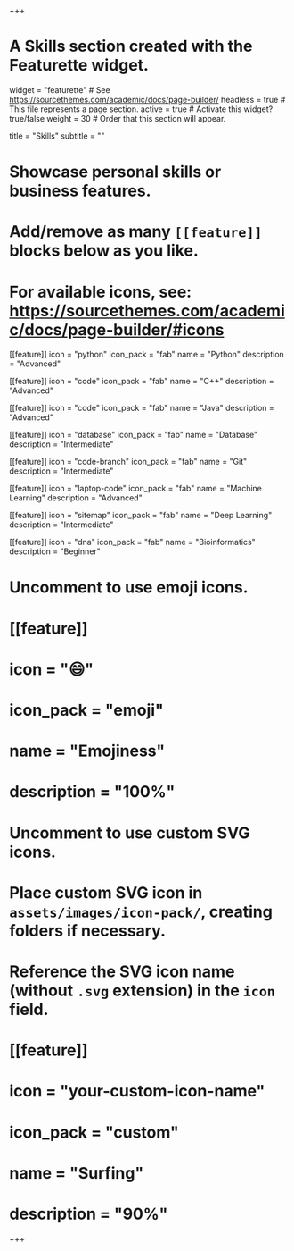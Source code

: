 +++
# A Skills section created with the Featurette widget.
widget = "featurette"  # See https://sourcethemes.com/academic/docs/page-builder/
headless = true  # This file represents a page section.
active = true  # Activate this widget? true/false
weight = 30  # Order that this section will appear.

title = "Skills"
subtitle = ""

# Showcase personal skills or business features.
#
# Add/remove as many `[[feature]]` blocks below as you like.
#
# For available icons, see: https://sourcethemes.com/academic/docs/page-builder/#icons

[[feature]]
  icon = "python"
  icon_pack = "fab"
  name = "Python"
  description = "Advanced"

[[feature]]
    icon = "code"
    icon_pack = "fab"
    name = "C++"
    description = "Advanced"

[[feature]]
    icon = "code"
    icon_pack = "fab"
    name = "Java"
    description = "Advanced"

[[feature]]
  icon = "database"
  icon_pack = "fab"
  name = "Database"
  description = "Intermediate"

[[feature]]
    icon = "code-branch"
    icon_pack = "fab"
    name = "Git"
    description = "Intermediate"

[[feature]]
  icon = "laptop-code"
  icon_pack = "fab"
  name = "Machine Learning"
  description = "Advanced"

[[feature]]
  icon = "sitemap"
  icon_pack = "fab"
  name = "Deep Learning"
  description = "Intermediate"

[[feature]]
    icon = "dna"
    icon_pack = "fab"
    name = "Bioinformatics"
    description = "Beginner"


# Uncomment to use emoji icons.
# [[feature]]
#  icon = ":smile:"
#  icon_pack = "emoji"
#  name = "Emojiness"
#  description = "100%"  

# Uncomment to use custom SVG icons.
# Place custom SVG icon in `assets/images/icon-pack/`, creating folders if necessary.
# Reference the SVG icon name (without `.svg` extension) in the `icon` field.
# [[feature]]
#  icon = "your-custom-icon-name"
#  icon_pack = "custom"
#  name = "Surfing"
#  description = "90%"

+++
